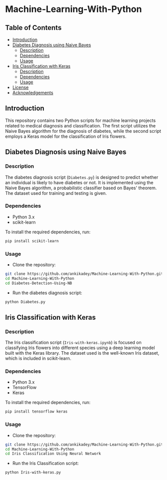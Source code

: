 # Machine-Learning-With-Python
## Table of Contents
- [Introduction](#introduction)
- [Diabetes Diagnosis using Naive Bayes](#diabetes-diagnosis-using-naive-bayes)
  - [Description](#description)
  - [Dependencies](#dependencies)
  - [Usage](#usage)
- [Iris Classification with Keras](#iris-classification-with-keras)
  - [Description](#description-1)
  - [Dependencies](#dependencies-1)
  - [Usage](#usage-1)
- [License](#license)
- [Acknowledgements](#acknowledgements)

## Introduction

This repository contains two Python scripts for machine learning projects related to medical diagnosis and classification. The first script utilizes the Naive Bayes algorithm for the diagnosis of diabetes, while the second script employs a Keras model for the classification of Iris flowers.

## Diabetes Diagnosis using Naive Bayes

### Description

The diabetes diagnosis script (`Diabetes.py`) is designed to predict whether an individual is likely to have diabetes or not. It is implemented using the Naive Bayes algorithm, a probabilistic classifier based on Bayes' theorem. The dataset used for training and testing is given.

### Dependencies

- Python 3.x
- scikit-learn

To install the required dependencies, run:

```bash
pip install scikit-learn
```

### Usage

- Clone the repository:

```bash
git clone https://github.com/ankikadey/Machine-Learning-With-Python.git
cd Machine-Learning-With-Python
cd Diabetes-Detection-Using-NB
```
- Run the diabetes diagnosis script:

```bash
python Diabetes.py
```

## Iris Classification with Keras

### Description

The Iris classification script (`Iris-with-keras.ipynb`) is focused on classifying Iris flowers into different species using a deep learning model built with the Keras library. The dataset used is the well-known Iris dataset, which is included in scikit-learn.

### Dependencies

- Python 3.x
- TensorFlow
- Keras

To install the required dependencies, run:

```bash
pip install tensorflow keras
```

### Usage

- Clone the repository:

```bash
git clone https://github.com/ankikadey/Machine-Learning-With-Python.git
cd Machine-Learning-With-Python
cd Iris Classification Using Neural Network
```
- Run the Iris Classification script:

```bash
python Iris-with-keras.py
```
